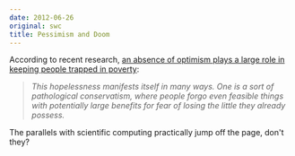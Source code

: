 ```yaml
---
date: 2012-06-26
original: swc
title: Pessimism and Doom
---
```

<p>According to recent research, <a href="http://www.economist.com/node/21554506">an absence of optimism plays a large role in keeping people trapped in poverty</a>:</p>
<blockquote><p><em>This hopelessness manifests itself in many ways. One is a sort of pathological conservatism, where people forgo even feasible things with potentially large benefits for fear of losing the little they already possess.</em></p></blockquote>
<p>The parallels with scientific computing practically jump off the page, don't they?</p>
